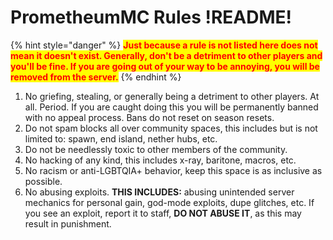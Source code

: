 # PrometheumMC Rules !README!

{% hint style="danger" %}
<mark style="color:red;">**Just because a rule is not listed here does not mean it doesn't exist. Generally, don't be a detriment to other players and you'll be fine. If you are going out of your way to be annoying, you will be removed from the server.**</mark>
{% endhint %}

1. No griefing, stealing, or generally being a detriment to other players. At all. Period. If you are caught doing this you will be permanently banned with no appeal process. Bans do not reset on season resets.&#x20;
2. Do not spam blocks all over community spaces, this includes but is not limited to: spawn, end island, nether hubs, etc.&#x20;
3. Do not be needlessly toxic to other members of the community.&#x20;
4. No hacking of any kind, this includes x-ray, baritone, macros, etc.&#x20;
5. No racism or anti-LGBTQIA+ behavior, keep this space is as inclusive as possible.
6. No abusing exploits. **THIS INCLUDES:** abusing unintended server mechanics for personal gain, god-mode exploits, dupe glitches, etc. If you see an exploit, report it to staff, **DO NOT ABUSE IT**, as this may result in punishment.&#x20;



